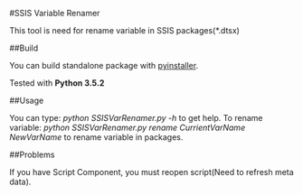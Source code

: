 #SSIS Variable Renamer

This tool is need for rename variable in SSIS packages(*.dtsx)

##Build

You can build standalone package with [pyinstaller](http://www.pyinstaller.org/).

Tested with **Python 3.5.2**

##Usage

You can type:
    *python SSISVarRenamer.py -h* to get help.
To rename variable:
    *python SSISVarRenamer.py rename CurrientVarName NewVarName* to rename variable in packages.
    
##Problems

If you have Script Component, you must reopen script(Need to refresh meta data).  
    